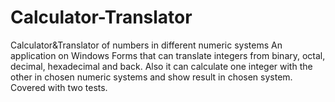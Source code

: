 # Calculator-Translator
Calculator&amp;Translator of numbers in different numeric systems
An application on Windows Forms that can translate integers from binary, octal, decimal, hexadecimal and back.
Also it can calculate one integer with the other in chosen numeric systems and show result in chosen system.
Covered with two tests.
